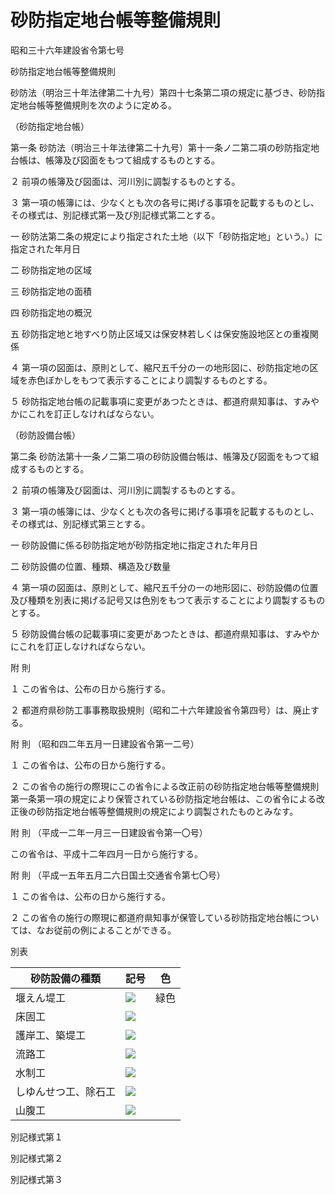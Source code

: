 # 砂防指定地台帳等整備規則

昭和三十六年建設省令第七号

砂防指定地台帳等整備規則

砂防法（明治三十年法律第二十九号）第四十七条第二項の規定に基づき、砂防指定地台帳等整備規則を次のように定める。

（砂防指定地台帳）

第一条 砂防法（明治三十年法律第二十九号）第十一条ノ二第二項の砂防指定地台帳は、帳簿及び図面をもつて組成するものとする。

２ 前項の帳簿及び図面は、河川別に調製するものとする。

３ 第一項の帳簿には、少なくとも次の各号に掲げる事項を記載するものとし、その様式は、別記様式第一及び別記様式第二とする。

一 砂防法第二条の規定により指定された土地（以下「砂防指定地」という。）に指定された年月日

二 砂防指定地の区域

三 砂防指定地の面積

四 砂防指定地の概況

五 砂防指定地と地すべり防止区域又は保安林若しくは保安施設地区との重複関係

４ 第一項の図面は、原則として、縮尺五千分の一の地形図に、砂防指定地の区域を赤色ぼかしをもつて表示することにより調製するものとする。

５ 砂防指定地台帳の記載事項に変更があつたときは、都道府県知事は、すみやかにこれを訂正しなければならない。

（砂防設備台帳）

第二条 砂防法第十一条ノ二第二項の砂防設備台帳は、帳簿及び図面をもつて組成するものとする。

２ 前項の帳簿及び図面は、河川別に調製するものとする。

３ 第一項の帳簿には、少なくとも次の各号に掲げる事項を記載するものとし、その様式は、別記様式第三とする。

一 砂防設備に係る砂防指定地が砂防指定地に指定された年月日

二 砂防設備の位置、種類、構造及び数量

４ 第一項の図面は、原則として、縮尺五千分の一の地形図に、砂防設備の位置及び種類を別表に掲げる記号又は色別をもつて表示することにより調製するものとする。

５ 砂防設備台帳の記載事項に変更があつたときは、都道府県知事は、すみやかにこれを訂正しなければならない。

附 則

１ この省令は、公布の日から施行する。

２ 都道府県砂防工事事務取扱規則（昭和二十六年建設省令第四号）は、廃止する。

附 則 （昭和四二年五月一日建設省令第一二号）

１ この省令は、公布の日から施行する。

２ この省令の施行の際現にこの省令による改正前の砂防指定地台帳等整備規則第一条第一項の規定により保管されている砂防指定地台帳は、この省令による改正後の砂防指定地台帳等整備規則の規定により調製されたものとみなす。

附 則 （平成一二年一月三一日建設省令第一〇号）

この省令は、平成十二年四月一日から施行する。

附 則 （平成一五年五月二六日国土交通省令第七〇号）

１ この省令は、公布の日から施行する。

２ この省令の施行の際現に都道府県知事が保管している砂防指定地台帳については、なお従前の例によることができる。

別表

砂防設備の種類 | 記号 | 色  
---|---|---  
堰えん堤工 | ![](/./pict/S36F04201000007-001.jpg) | 緑色  
床固工 | ![](/./pict/S36F04201000007-002.jpg)  
護岸工、築堤工 | ![](/./pict/S36F04201000007-003.jpg)  
流路工 | ![](/./pict/S36F04201000007-004.jpg)  
水制工 | ![](/./pict/S36F04201000007-005.jpg)  
しゆんせつ工、除石工 | ![](/./pict/S36F04201000007-006.jpg)  
山腹工 | ![](/./pict/S36F04201000007-007.jpg)  
  
別記様式第１

[](/./pict/S36F04201000007-001.pdf)

別記様式第２

[](/./pict/S36F04201000007-002.pdf)

別記様式第３

[](/./pict/S36F04201000007-003.pdf)
